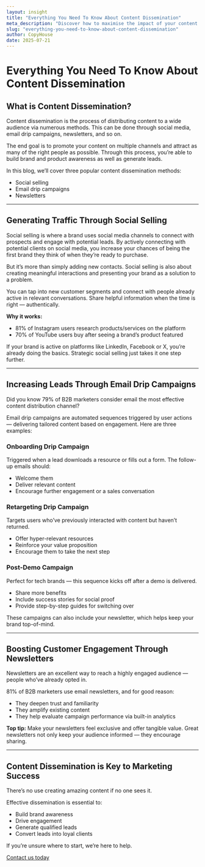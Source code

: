 ```yaml
---
layout: insight
title: "Everything You Need To Know About Content Dissemination"
meta_description: "Discover how to maximise the impact of your content using social selling, email drip campaigns and newsletters to generate leads and boost engagement."
slug: "everything-you-need-to-know-about-content-dissemination"
author: CopyHouse
date: 2025-07-21
---
```


# Everything You Need To Know About Content Dissemination

## What is Content Dissemination?

Content dissemination is the process of distributing content to a wide audience via numerous methods. This can be done through social media, email drip campaigns, newsletters, and so on.

The end goal is to promote your content on multiple channels and attract as many of the right people as possible. Through this process, you’re able to build brand and product awareness as well as generate leads.

In this blog, we’ll cover three popular content dissemination methods:

- Social selling  
- Email drip campaigns  
- Newsletters  

---

## Generating Traffic Through Social Selling

Social selling is where a brand uses social media channels to connect with prospects and engage with potential leads. By actively connecting with potential clients on social media, you increase your chances of being the first brand they think of when they’re ready to purchase.

But it’s more than simply adding new contacts. Social selling is also about creating meaningful interactions and presenting your brand as a solution to a problem.

You can tap into new customer segments and connect with people already active in relevant conversations. Share helpful information when the time is right — authentically.

**Why it works:**

- 81% of Instagram users research products/services on the platform  
- 70% of YouTube users buy after seeing a brand’s product featured  

If your brand is active on platforms like LinkedIn, Facebook or X, you’re already doing the basics. Strategic social selling just takes it one step further.

---

## Increasing Leads Through Email Drip Campaigns

Did you know 79% of B2B marketers consider email the most effective content distribution channel?

Email drip campaigns are automated sequences triggered by user actions — delivering tailored content based on engagement. Here are three examples:

### Onboarding Drip Campaign  
Triggered when a lead downloads a resource or fills out a form. The follow-up emails should:

- Welcome them  
- Deliver relevant content  
- Encourage further engagement or a sales conversation  

### Retargeting Drip Campaign  
Targets users who’ve previously interacted with content but haven’t returned.

- Offer hyper-relevant resources  
- Reinforce your value proposition  
- Encourage them to take the next step  

### Post-Demo Campaign  
Perfect for tech brands — this sequence kicks off after a demo is delivered.

- Share more benefits  
- Include success stories for social proof  
- Provide step-by-step guides for switching over  

These campaigns can also include your newsletter, which helps keep your brand top-of-mind.

---

## Boosting Customer Engagement Through Newsletters

Newsletters are an excellent way to reach a highly engaged audience — people who’ve already opted in.

81% of B2B marketers use email newsletters, and for good reason:

- They deepen trust and familiarity  
- They amplify existing content  
- They help evaluate campaign performance via built-in analytics  

**Top tip:** Make your newsletters feel exclusive and offer tangible value. Great newsletters not only keep your audience informed — they encourage sharing.

---

## Content Dissemination is Key to Marketing Success

There’s no use creating amazing content if no one sees it.

Effective dissemination is essential to:

- Build brand awareness  
- Drive engagement  
- Generate qualified leads  
- Convert leads into loyal clients  

If you’re unsure where to start, we’re here to help.

[Contact us today](https://www.copyhouse.io/contact)
